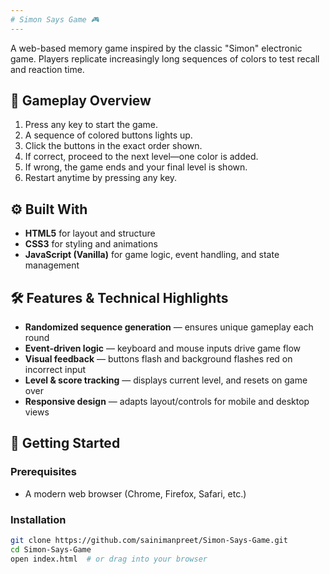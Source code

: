 ```yaml
---
# Simon Says Game 🎮
---
```

A web-based memory game inspired by the classic "Simon" electronic game. Players replicate increasingly long sequences of colors to test recall and reaction time.

## 🧠 Gameplay Overview

1. Press any key to start the game.
2. A sequence of colored buttons lights up.
3. Click the buttons in the exact order shown.
4. If correct, proceed to the next level—one color is added.
5. If wrong, the game ends and your final level is shown.
6. Restart anytime by pressing any key.

## ⚙️ Built With

- **HTML5** for layout and structure  
- **CSS3** for styling and animations  
- **JavaScript (Vanilla)** for game logic, event handling, and state management

## 🛠️ Features & Technical Highlights

- **Randomized sequence generation** — ensures unique gameplay each round  
- **Event-driven logic** — keyboard and mouse inputs drive game flow  
- **Visual feedback** — buttons flash and background flashes red on incorrect input  
- **Level & score tracking** — displays current level, and resets on game over  
- **Responsive design** — adapts layout/controls for mobile and desktop views

## 🚀 Getting Started

### Prerequisites

- A modern web browser (Chrome, Firefox, Safari, etc.)

### Installation

```bash
git clone https://github.com/sainimanpreet/Simon‑Says‑Game.git
cd Simon‑Says‑Game
open index.html  # or drag into your browser
